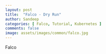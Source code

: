 ```yaml
---
layout: post
title:  "Falco - Dry Run"
author: Sandeep
categories: [ Falco, Tutorial, Kubernetes ]
comments: false
image: assets/images/common/falco.jpg
---
```

Falco

